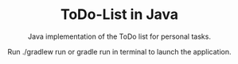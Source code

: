 <div align=center>
    <h1>ToDo-List in Java</h1>
    <p>Java implementation of the ToDo list for personal tasks.</p>
    <p>Run ./gradlew run or gradle run in terminal to launch the application.</p>
</div>
